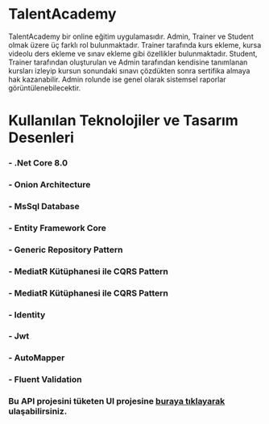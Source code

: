 # TalentAcademy
TalentAcademy bir online eğitim uygulamasıdır. Admin, Trainer ve Student olmak üzere üç farklı rol bulunmaktadır. 
Trainer tarafında kurs ekleme, kursa videolu ders ekleme ve sınav ekleme gibi özellikler bulunmaktadır.
Student, Trainer tarafından oluşturulan ve Admin tarafından kendisine tanımlanan kursları izleyip kursun sonundaki sınavı çözdükten sonra sertifika almaya hak kazanabilir.
Admin rolunde ise genel olarak sistemsel raporlar görüntülenebilecektir.

# Kullanılan Teknolojiler ve Tasarım Desenleri
### - .Net Core 8.0
### - Onion Architecture
### - MsSql Database
### - Entity Framework Core
### - Generic Repository Pattern
### - MediatR Kütüphanesi ile CQRS Pattern
### - MediatR Kütüphanesi ile CQRS Pattern
### - Identity
### - Jwt
### - AutoMapper
### - Fluent Validation

### Bu API projesini tüketen UI projesine [buraya tıklayarak](https://github.com/gurbuzysn/TalentAcademy-Client-React) ulaşabilirsiniz.
